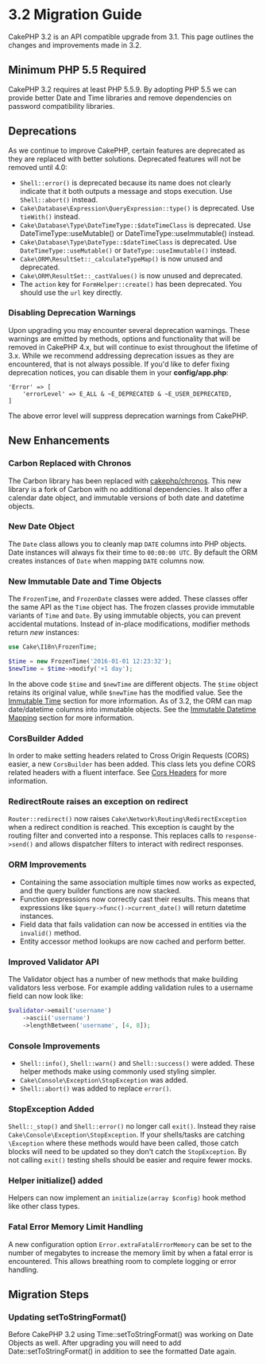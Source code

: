 # 3.2 Migration Guide

CakePHP 3.2 is an API compatible upgrade from 3.1. This page outlines the
changes and improvements made in 3.2.

## Minimum PHP 5.5 Required

CakePHP 3.2 requires at least PHP 5.5.9. By adopting PHP 5.5 we can provide
better Date and Time libraries and remove dependencies on password compatibility
libraries.

## Deprecations

As we continue to improve CakePHP, certain features are deprecated as they are
replaced with better solutions. Deprecated features will not be removed until
4.0:

- `Shell::error()` is deprecated because its name does not clearly indicate
  that it both outputs a message and stops execution. Use `Shell::abort()`
  instead.
- `Cake\Database\Expression\QueryExpression::type()` is deprecated. Use
  `tieWith()` instead.
- `Cake\Database\Type\DateTimeType::$dateTimeClass` is deprecated. Use
  DateTimeType::useMutable() or DateTimeType::useImmutable() instead.
- `Cake\Database\Type\DateType::$dateTimeClass` is deprecated. Use
  `DateTimeType::useMutable()` or `DateType::useImmutable()` instead.
- `Cake\ORM\ResultSet::_calculateTypeMap()` is now unused and deprecated.
- `Cake\ORM\ResultSet::_castValues()` is now unused and deprecated.
- The `action` key for `FormHelper::create()` has been deprecated. You
  should use the `url` key directly.

### Disabling Deprecation Warnings

Upon upgrading you may encounter several deprecation warnings. These warnings
are emitted by methods, options and functionality that will be removed in
CakePHP 4.x, but will continue to exist throughout the lifetime of 3.x. While we
recommend addressing deprecation issues as they are encountered, that is not
always possible. If you'd like to defer fixing deprecation notices, you can
disable them in your **config/app.php**:

``` text
'Error' => [
    'errorLevel' => E_ALL & ~E_DEPRECATED & ~E_USER_DEPRECATED,
]
```

The above error level will suppress deprecation warnings from CakePHP.

## New Enhancements

### Carbon Replaced with Chronos

The Carbon library has been replaced with [cakephp/chronos](../chronos).
This new library is a fork of Carbon with no additional dependencies. It also
offer a calendar date object, and immutable versions of both date and datetime
objects.

### New Date Object

The `Date` class allows you to cleanly map `DATE` columns into PHP objects.
Date instances will always fix their time to `00:00:00 UTC`. By default the
ORM creates instances of `Date` when mapping `DATE` columns now.

### New Immutable Date and Time Objects

The `FrozenTime`, and `FrozenDate` classes were added. These classes offer
the same API as the `Time` object has. The frozen classes provide immutable
variants of `Time` and `Date`. By using immutable objects, you can prevent
accidental mutations. Instead of in-place modifications, modifier methods return
*new* instances:

``` php
use Cake\I18n\FrozenTime;

$time = new FrozenTime('2016-01-01 12:23:32');
$newTime = $time->modify('+1 day');
```

In the above code `$time` and `$newTime` are different objects. The
`$time` object retains its original value, while `$newTime` has the modified
value. See the [Immutable Time](../core-libraries/time#immutable-time) section for more information. As of 3.2,
the ORM can map date/datetime columns into immutable objects. See the
[Immutable Datetime Mapping](../orm/database-basics#immutable-datetime-mapping) section for more information.

### CorsBuilder Added

In order to make setting headers related to Cross Origin Requests (CORS) easier,
a new `CorsBuilder` has been added. This class lets you define CORS related
headers with a fluent interface. See [Cors Headers](../controllers/request-response#cors-headers) for more information.

### RedirectRoute raises an exception on redirect

`Router::redirect()` now raises `Cake\Network\Routing\RedirectException`
when a redirect condition is reached. This exception is caught by the routing
filter and converted into a response. This replaces calls to
`response->send()` and allows dispatcher filters to interact with redirect
responses.

### ORM Improvements

- Containing the same association multiple times now works as expected, and the
  query builder functions are now stacked.
- Function expressions now correctly cast their results. This means that
  expressions like `$query->func()->current_date()` will return datetime
  instances.
- Field data that fails validation can now be accessed in entities via the
  `invalid()` method.
- Entity accessor method lookups are now cached and perform better.

### Improved Validator API

The Validator object has a number of new methods that make building validators
less verbose. For example adding validation rules to a username field can now
look like:

``` php
$validator->email('username')
    ->ascii('username')
    ->lengthBetween('username', [4, 8]);
```

### Console Improvements

- `Shell::info()`, `Shell::warn()` and `Shell::success()` were added.
  These helper methods make using commonly used styling simpler.
- `Cake\Console\Exception\StopException` was added.
- `Shell::abort()` was added to replace `error()`.

### StopException Added

`Shell::_stop()` and `Shell::error()` no longer call `exit()`. Instead
they raise `Cake\Console\Exception\StopException`. If your shells/tasks are
catching `\Exception` where these methods would have been called, those catch
blocks will need to be updated so they don't catch the `StopException`. By not
calling `exit()` testing shells should be easier and require fewer mocks.

### Helper initialize() added

Helpers can now implement an `initialize(array $config)` hook method like
other class types.

### Fatal Error Memory Limit Handling

A new configuration option `Error.extraFatalErrorMemory` can be set to the
number of megabytes to increase the memory limit by when a fatal error is
encountered. This allows breathing room to complete logging or error handling.

## Migration Steps

### Updating setToStringFormat()

Before CakePHP 3.2 using Time::setToStringFormat() was working on Date Objects
as well. After upgrading you will need to add Date::setToStringFormat() in
addition to see the formatted Date again.
